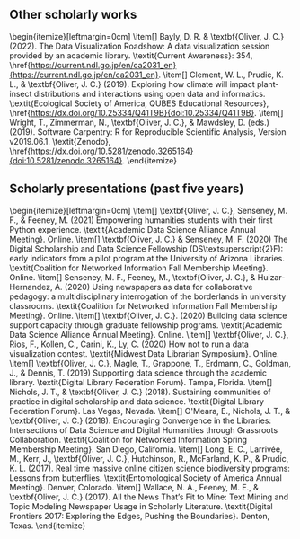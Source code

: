 ## Other scholarly works
\begin{itemize}[leftmargin=0cm]
\item[] Bayly, D. R. \& \textbf{Oliver, J. C.} (2022). The Data Visualization Roadshow: A data visualization session provided by an academic library. \textit{Current Awareness}: 354, \href{https://current.ndl.go.jp/en/ca2031_en}{https://current.ndl.go.jp/en/ca2031_en}.
\item[] Clement, W. L., Prudic, K. L., \& \textbf{Oliver, J. C.} (2019). Exploring how climate will impact plant-insect distributions and interactions using open data and informatics. \textit{Ecological Society of America, QUBES Educational Resources}, \href{https://dx.doi.org/10.25334/Q41T9B}{doi:10.25334/Q41T9B}.
\item[] Wright, T., Zimmerman, N., \textbf{Oliver, J. C.}, \& Mawdsley, D. (eds.) (2019). Software Carpentry: R for Reproducible Scientific Analysis, Version v2019.06.1. \textit{Zenodo}, \href{https://dx.doi.org/10.5281/zenodo.3265164}{doi:10.5281/zenodo.3265164}. \end{itemize}

## Scholarly presentations (past five years)
\begin{itemize}[leftmargin=0cm]
\item[] \textbf{Oliver, J. C.}, Senseney, M. F., \& Feeney, M. (2021) Empowering humanities students with their first Python experience. \textit{Academic Data Science Alliance Annual Meeting}. Online.
\item[] \textbf{Oliver, J. C.} \& Senseney, M. F. (2020) The Digital Scholarship and Data Science Fellowship (DS\textsuperscript{2}F): early indicators from a pilot program at the University of Arizona Libraries. \textit{Coalition for Networked Information Fall Membership Meeting}. Online.
\item[] Senseney, M. F., Feeney, M., \textbf{Oliver, J. C.}, \& Huizar-Hernandez, A. (2020) Using newspapers as data for collaborative pedagogy: a multidisciplinary interrogation of the borderlands in university classrooms. \textit{Coalition for Networked Information Fall Membership Meeting}. Online.
\item[] \textbf{Oliver, J. C.}. (2020) Building data science support capacity through graduate fellowship programs. \textit{Academic Data Science Alliance Annual Meeting}. Online.
\item[] \textbf{Oliver, J. C.}, Rios, F., Kollen, C., Carini, K., Ly, C. (2020) How not to run a data visualization contest. \textit{Midwest Data Librarian Symposium}. Online.
\item[] \textbf{Oliver, J. C.}, Magle, T., Grappone, T., Erdmann, C., Goldman, J., \& Dennis, T. (2019) Supporting data science through the academic library. \textit{Digital Library Federation Forum}. Tampa, Florida.
\item[] Nichols, J. T., \& \textbf{Oliver, J. C.} (2018). Sustaining communities of practice in digital scholarship and data science. \textit{Digital Library Federation Forum}. Las Vegas, Nevada.
\item[] O'Meara, E., Nichols, J. T., \& \textbf{Oliver, J. C.} (2018). Encouraging Convergence in the Libraries: Intersections of Data Science and Digital Humanities through Grassroots Collaboration. \textit{Coalition for Networked Information Spring Membership Meeting}. San Diego, California.
\item[] Long, E. C., Larrivée, M., Kerr, J., \textbf{Oliver, J. C.}, Hutchinson, R., McFarland, K. P., \& Prudic, K. L. (2017). Real time massive online citizen science biodiversity programs: Lessons from butterflies. \textit{Entomological Society of America Annual Meeting}. Denver, Colorado.
\item[] Wallace, N. A., Feeney, M. E., \& \textbf{Oliver, J. C.} (2017). All the News That’s Fit to Mine: Text Mining and Topic Modeling Newspaper Usage in Scholarly Literature. \textit{Digital Frontiers 2017: Exploring the Edges, Pushing the Boundaries}. Denton, Texas.
\end{itemize}
